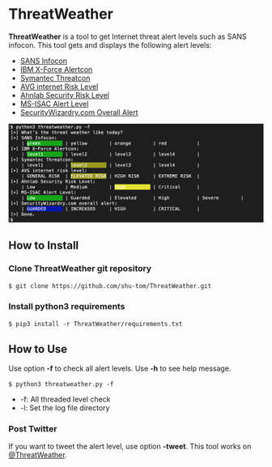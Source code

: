 # ThreatWeather

  **ThreatWeather** is a tool to get Internet threat alert levels such as SANS infocon. This tool gets and displays the following alert levels:

  * [SANS Infocon](https://isc.sans.edu/infocon.html)
  * [IBM X-Force Alertcon](https://exchange.xforce.ibmcloud.com/)
  * [Symantec Threatcon](https://www.symantec.com/security_response/threatcon/)
  * [AVG internet Risk Level](https://www.avg.com/en-us/about-viruses)
  * [Ahnlab Security Risk Level](https://global.ahnlab.com/site/securitycenter/securitycenterMain.do)
  * [MS-ISAC Alert Level](https://www.cisecurity.org/cybersecurity-threats/)
  * [SecurityWizardry.com Overall Alert](https://www.securitywizardry.com/the-radar-page/overall-alerts)

  ![ThreatWeather sample](images/sample.png)  

## How to Install

### Clone ThreatWeather git repository
  ```shell
  $ git clone https://github.com/shu-tom/ThreatWeather.git
  ```
### Install python3 requirements
  ```shell
  $ pip3 install -r ThreatWeather/requirements.txt
  ```

## How to Use

  Use option **-f** to check all alert levels. Use **-h** to see help message.  
  ```shell
  $ python3 threatweather.py -f
  ```  
  * -f: All threaded level check
  * -l: Set the log file directory

### Post Twitter

  If you want to tweet the alert level, use option **-tweet**. This tool works on [@ThreatWeather](https://twitter.com/ThreatWeather).
